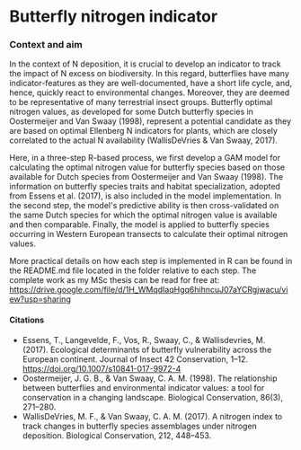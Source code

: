# Butterfly nitrogen indicator

### Context and aim
In the context of N deposition, it is crucial to develop an indicator to track the impact of N excess on biodiversity. In this regard, butterflies have many indicator-features as they are well-documented, have a short life cycle, and, hence, quickly react to environmental changes. Moreover, they are deemed to be representative of many terrestrial insect groups. Butterfly optimal nitrogen values, as developed for some Dutch butterfly species in Oostermeijer and Van Swaay (1998), represent a potential candidate as they are based on optimal Ellenberg N indicators for plants, which are closely correlated to the actual N availability (WallisDeVries & Van Swaay, 2017).

Here, in a three-step R-based process, we first develop a GAM model for calculating the optimal nitrogen value for butterfly species based on those available for Dutch species from Oostermeijer and Van Swaay (1998). The information on butterfly species traits and habitat specialization, adopted from Essens et al. (2017), is also included in the model implementation. In the second step, the model's predictive ability is then cross-validated on the same Dutch species for which the optimal nitrogen value is available and then comparable. Finally, the model is applied to butterfly species occurring in Western European transects to calculate their optimal nitrogen values.

More practical details on how each step is implemented in R can be found in the README.md file located in the folder relative to each step.
The complete work as my MSc thesis can be read for free at: https://drive.google.com/file/d/1H_WMqdIaqHgq6hihncuJ07aYCRgjwacu/view?usp=sharing

#### Citations
- Essens, T., Langevelde, F., Vos, R., Swaay, C., & Wallisdevries, M. (2017). Ecological determinants of butterfly vulnerability across the European continent. Journal of Insect
42
Conservation, 1–12. https://doi.org/10.1007/s10841-017-9972-4
- Oostermeijer, J. G. B., & Van Swaay, C. A. M. (1998). The relationship between butterflies and environmental indicator values: a tool for conservation in a changing landscape. Biological Conservation, 86(3), 271–280.
- WallisDeVries, M. F., & Van Swaay, C. A. M. (2017). A nitrogen index to track changes in butterfly species assemblages under nitrogen deposition. Biological Conservation, 212, 448–453.
